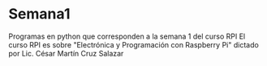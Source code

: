# Semana1
Programas en python que corresponden a la semana 1 del curso RPI
El curso RPI es sobre "Electrónica y Programación con Raspberry Pi" dictado por
Lic. César Martín Cruz Salazar
